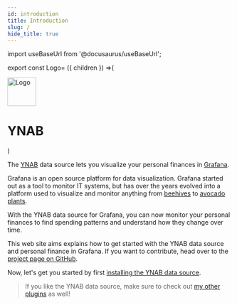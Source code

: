 ```yaml
---
id: introduction
title: Introduction
slug: /
hide_title: true
---
```


import useBaseUrl from '@docusaurus/useBaseUrl';

export const Logo= ({ children }) =>(
  <div
    style={{
      display: "flex",
      alignItems: "center",
      justifyContent: "center",
      padding: "72px 0",
    }}>
    <img alt="Logo" src={useBaseUrl('img/logo.svg')} width="64px" height="64px" />
    <h1
      style={{
        fontSize: "3rem",
        margin: 0,
        marginLeft: "1rem",
      }}>
      YNAB
    </h1>
  </div>
)

<Logo />

The [YNAB](https://youneedabudget.com) data source lets you visualize your personal finances in [Grafana](https://grafana.com).

Grafana is an open source platform for data visualization. Grafana started out as a tool to monitor IT systems, but has over the years evolved into a platform used to visualize and monitor anything from [beehives](https://www.hiveeyes.org/) to [avocado plants](https://grafana.com/blog/2021/03/08/how-i-built-a-monitoring-system-for-my-avocado-plant-with-arduino-and-grafana-cloud/).

With the YNAB data source for Grafana, you can now monitor your personal finances to find spending patterns and understand how they change over time.

This web site aims explains how to get started with the YNAB data source and personal finance in Grafana. If you want to contribute, head over to the [project page on GitHub](https://github.com/marcusolsson/grafana-ynab-datasource).

Now, let's get you started by first [installing the YNAB data source](installation.md).

> If you like the YNAB data source, make sure to check out [my other plugins](https://marcus.se.net/projects/) as well!
